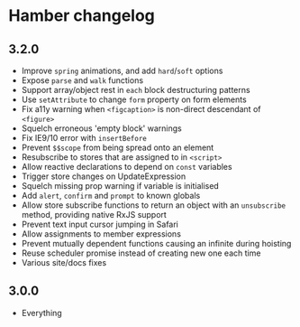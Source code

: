 # Hamber changelog

## 3.2.0

* Improve `spring` animations, and add `hard`/`soft` options
* Expose `parse` and `walk` functions
* Support array/object rest in `each` block destructuring patterns
* Use `setAttribute` to change `form` property on form elements
* Fix a11y warning when `<figcaption>` is non-direct descendant of `<figure>`
* Squelch erroneous 'empty block' warnings
* Fix IE9/10 error with `insertBefore`
* Prevent `$$scope` from being spread onto an element
* Resubscribe to stores that are assigned to in `<script>`
* Allow reactive declarations to depend on `const` variables
* Trigger store changes on UpdateExpression
* Squelch missing prop warning if variable is initialised
* Add `alert`, `confirm` and `prompt` to known globals
* Allow store subscribe functions to return an object with an `unsubscribe` method, providing native RxJS support
* Prevent text input cursor jumping in Safari
* Allow assignments to member expressions
* Prevent mutually dependent functions causing an infinite during hoisting
* Reuse scheduler promise instead of creating new one each time
* Various site/docs fixes

## 3.0.0

* Everything
